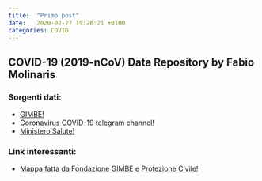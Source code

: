 ```yaml
---
title:  "Primo post"
date:   2020-02-27 19:26:21 +0100
categories: COVID
---
```

## COVID-19 (2019-nCoV) Data Repository by Fabio Molinaris

### Sorgenti dati:
* [GIMBE!](https://twitter.com/GIMBE)
* [Coronavirus COVID-19 telegram channel!](https://t.me/covid19)
* [Ministero Salute!](http://www.salute.gov.it/nuovocoronavirus)

### Link interessanti:
* [Mappa fatta da Fondazione GIMBE e Protezione Civile!](https://unwfp.maps.arcgis.com/apps/opsdashboard/index.html#/4f74fc222b7041cd9cc3c52e62af1b8c)
